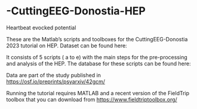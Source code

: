 # -CuttingEEG-Donostia-HEP
Heartbeat evocked potential

These are the Matlab’s scripts and toolboxes for the CuttingEEG-Donostia 2023 tutorial on HEP. Dataset can be found here:

It consists of 5 scripts ( a to e) with the main steps for the pre-processing and analysis of the HEP.  The database for these scripts can be found here:

Data are part of the study published in https://osf.io/preprints/psyarxiv/42gcm/

Running the tutorial requires MATLAB and a recent version of the FieldTrip toolbox that you can download from https://www.fieldtriptoolbox.org/
